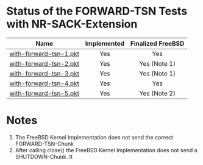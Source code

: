 # Status of the FORWARD-TSN Tests with NR-SACK-Extension

| Name                                                   | Implemented   | Finalized FreeBSD   |
| :----------------------------------------------------: | :-----------: | :-----------------: |
| [with-forward-tsn-1.pkt](with-forward-tsn-1.pkt "-")   | Yes           | Yes                 |
| [with-forward-tsn-2.pkt](with-forward-tsn-2.pkt "-")   | Yes           | Yes (Note 1)        |
| [with-forward-tsn-3.pkt](with-forward-tsn-3.pkt "-")   | Yes           | Yes (Note 1)        |
| [with-forward-tsn-4.pkt](with-forward-tsn-4.pkt "-")   | Yes           | Yes                 |
| [with-forward-tsn-5.pkt](with-forward-tsn-5.pkt "-")   | Yes           | Yes (Note 2)        |

# Notes
1. The FreeBSD Kernel Implementation does not send the correct FORWARD-TSN-Chunk
2. After calling close() the FreeBSD Kernel Implementation does not send a SHUTDOWN-Chunk.
   It 
